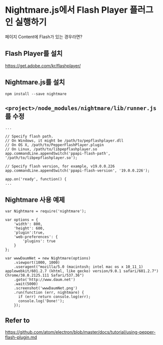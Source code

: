 # Nightmare.js에서 Flash Player 플러그인 실행하기

페이지 Content에 Flash가 있는 경우라면?

## Flash Player를 설치
https://get.adobe.com/kr/flashplayer/

## Nightmare.js를 설치
```
npm install --save nightmare
```

## `<project>/node_modules/nightmare/lib/runner.js`를 수정
```
...

// Specify flash path.
// On Windows, it might be /path/to/pepflashplayer.dll
// On OS X, /path/to/PepperFlashPlayer.plugin
// On Linux, /path/to/libpepflashplayer.so
app.commandLine.appendSwitch('ppapi-flash-path', '/path/to/libpepflashplayer.so');

// Specify flash version, for example, v19.0.0.226
app.commandLine.appendSwitch('ppapi-flash-version', '19.0.0.226');

app.on('ready', function() {
...
```

## Nightmare 사용 예제
```
var Nightmare = require('nightmare');

var options = {
    'width': 800,
    'height': 600,
    'plugin':true,
    'web-preferences': {
        'plugins': true
    }
};

var wwwDaumNet = new Nightmare(options)
    .viewport(1000, 1000)
    .useragent("mozilla/5.0 (macintosh; intel mac os x 10_11_1) applewebkit/601.2.7 (khtml, like gecko) version/9.0.1 safari/601.2.7")
Chrome/38.0.2125.111 Safari/537.36")
    .goto('http://www.daum.net')
    .wait(5000)
    .screenshot('wwwDaumNet.png')
    .run(function (err, nightmare) {
      if (err) return console.log(err);
      console.log('Done!');
    });
```

## Refer to
https://github.com/atom/electron/blob/master/docs/tutorial/using-pepper-flash-plugin.md